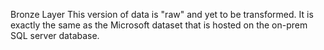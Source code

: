 Bronze Layer
This version of data is "raw" and yet to be transformed. It is exactly the same as the Microsoft dataset that is hosted on the on-prem SQL server database.
